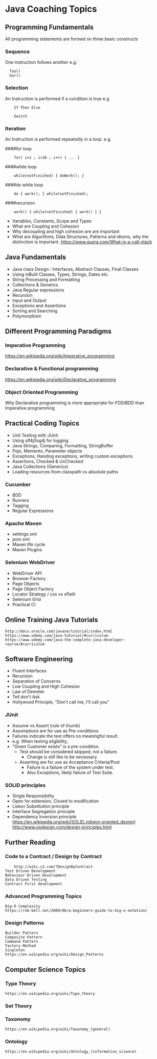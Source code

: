 # Java Coaching Topics
## Programming Fundamentals
All programming statements are formed on three basic constructs
### Sequence
One instruction follows another e.g.

```
  foo()
  bar()
```

### Selection
An Instruction is performed if a condition is true e.g.

~~~~
	If Then Else  
~~~~

~~~~
	Switch
~~~~

### Iteration
An Instruction is performed repeatedly in a loop. e.g.

####for loop

~~~~
	for( i=1 ; i<10 ; i++) { ... }
~~~~

####while loop

~~~~
	while(notFinished) { doWork(); }
~~~~

####do while loop

~~~~
	do { work(); } while(notFinished);
~~~~

####recursion
~~~~
	work() { while(notFinished) { work() } }
~~~~

 * Variables, Constants, Scope and Types
 * What are Coupling and Cohesion
 * Why decoupling and high cohesion are are important
 * What are Algorithms, Data Structures, Patterns and idioms, why the distinction is important.
	https://www.quora.com/What-is-a-call-stack

## Java Fundamentals
 * Java class Design : Interfaces, Abstract Classes, Final Classes
 * Using inBuilt Classes, Types, Strings, Dates etc.
 * String Processing and Formatting
 * Collections & Generics
 * Java Regular expressions
 * Recursion
 * Input and Output
 * Exceptions and Assertions	
 * Sorting and Searching
 * Polymorphism

## Different Programming Paradigms
### Imperative Programming
https://en.wikipedia.org/wiki/Imperative_programming
### Declarative & Functional programming
https://en.wikipedia.org/wiki/Declarative_programming 
### Object Oriented Programming		
Why Declarative programming is more appropriate for FDD/BDD than Imperative programming 

## Practical Coding Topics
 * Unit Testing with JUnit 
 * Using slf4j/log4j for logging
 * Java Strings, Comparing, Formatting, StringBuffer
 * Pojo, Memento, Parameter objects
 * Exceptions, Handing exceptions, writing custom exceptions
 * Assertions, Checked & UnChecked
 * Java Collections (Generics)
 * Loading resources from classpath vs absolute paths

### Cucumber
 * BDD
 * Runners
 * Tagging
 * Regular Expressions

### Apache Maven
 * settings.xml
 * pom.xml
 * Maven life cycle
 * Maven Plugins
 
### Selenium WebDriver
 * WebDriver API
 * Browser Factory
 * Page Objects
 * Page Object Factory
 * Locator Strategy / css vs xPath
 * Selenium Grid
 * Practical CI
 
## Online Training Java Tutorials
	http://docs.oracle.com/javase/tutorial/index.html		
	https://www.udemy.com/java-tutorial/#curriculum
	https://www.udemy.com/java-the-complete-java-developer-course/#curriculum

## Software Engineering
 * Fluent Interfaces
 * Recursion
 * Separation of Concerns
 * Low Coupling and High Cohesion
 * Law of Demeter
 * Tell don't Ask
 * Hollywood Principle, "Don't call me, I'll call you"	

### JUnit
 * Assume vs Assert (rule of thumb)
 * Assumptions are for use as Pre-conditions.
 * Failures indicate the test offers no meaningful result.
 * e.g. When testing eligibility, 
 * "Given Customer exists" is a pre-condition.
	* Test should be considered skipped, not a failure.
		* Change is still like to be necessary.
	* Asserting are for use as Acceptance Criteria/Post
		* Failure is a failure of the system under test.
		* Also Exceptions, likely failure of Test Suite.

### SOLID principles 
 * Single Responsibility
 * Open for extension, Closed to modification
 * Liskov Substitution principle
 * Interface Segregation principle
 * Dependency Inversion principle
	https://en.wikipedia.org/wiki/SOLID_(object-oriented_design)
	http://www.oodesign.com/design-principles.html

## Further Reading

### Code to a Contract / Design by Contract
		http://wiki.c2.com/?DesignByContract 
	Test Driven Development
	Behaviour Driven Development
	Data Driven Testing	
	Contract First development

### Advanced Programming Topics
	Big-O Complexity
	https://rob-bell.net/2009/06/a-beginners-guide-to-big-o-notation/

### Design Patterns
	Builder Pattern
	Composite Pattern
	Command Pattern
	Factory Method
	Singleton
	https://en.wikipedia.org/wiki/Design_Patterns

## Computer Science Topics
### Type Theory
	https://en.wikipedia.org/wiki/Type_theory
### Set Theory
### Taxonomy
	https://en.wikipedia.org/wiki/Taxonomy_(general)
### Ontology
	https://en.wikipedia.org/wiki/Ontology_(information_science)

